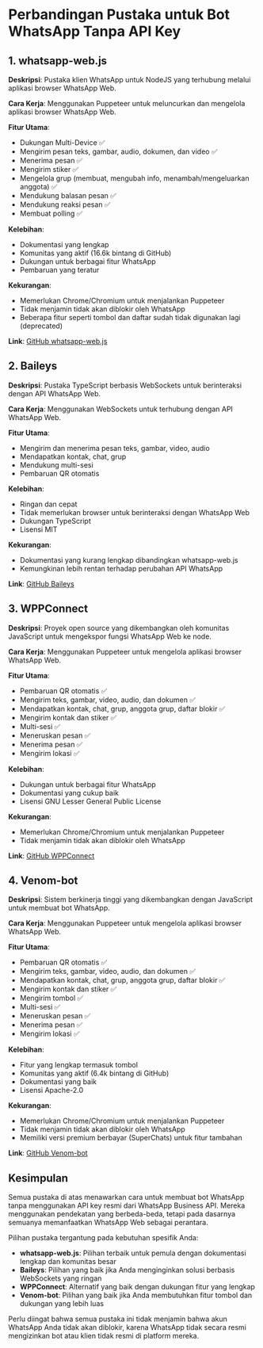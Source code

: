# Perbandingan Pustaka untuk Bot WhatsApp Tanpa API Key

## 1. whatsapp-web.js

**Deskripsi**: Pustaka klien WhatsApp untuk NodeJS yang terhubung melalui aplikasi browser WhatsApp Web.

**Cara Kerja**: Menggunakan Puppeteer untuk meluncurkan dan mengelola aplikasi browser WhatsApp Web.

**Fitur Utama**:
- Dukungan Multi-Device ✅
- Mengirim pesan teks, gambar, audio, dokumen, dan video ✅
- Menerima pesan ✅
- Mengirim stiker ✅
- Mengelola grup (membuat, mengubah info, menambah/mengeluarkan anggota) ✅
- Mendukung balasan pesan ✅
- Mendukung reaksi pesan ✅
- Membuat polling ✅

**Kelebihan**:
- Dokumentasi yang lengkap
- Komunitas yang aktif (16.6k bintang di GitHub)
- Dukungan untuk berbagai fitur WhatsApp
- Pembaruan yang teratur

**Kekurangan**:
- Memerlukan Chrome/Chromium untuk menjalankan Puppeteer
- Tidak menjamin tidak akan diblokir oleh WhatsApp
- Beberapa fitur seperti tombol dan daftar sudah tidak digunakan lagi (deprecated)

**Link**: [GitHub whatsapp-web.js](https://github.com/pedroslopez/whatsapp-web.js/)

## 2. Baileys

**Deskripsi**: Pustaka TypeScript berbasis WebSockets untuk berinteraksi dengan API WhatsApp Web.

**Cara Kerja**: Menggunakan WebSockets untuk terhubung dengan API WhatsApp Web.

**Fitur Utama**:
- Mengirim dan menerima pesan teks, gambar, video, audio
- Mendapatkan kontak, chat, grup
- Mendukung multi-sesi
- Pembaruan QR otomatis

**Kelebihan**:
- Ringan dan cepat
- Tidak memerlukan browser untuk berinteraksi dengan WhatsApp Web
- Dukungan TypeScript
- Lisensi MIT

**Kekurangan**:
- Dokumentasi yang kurang lengkap dibandingkan whatsapp-web.js
- Kemungkinan lebih rentan terhadap perubahan API WhatsApp

**Link**: [GitHub Baileys](https://github.com/WhiskeySockets/Baileys)

## 3. WPPConnect

**Deskripsi**: Proyek open source yang dikembangkan oleh komunitas JavaScript untuk mengekspor fungsi WhatsApp Web ke node.

**Cara Kerja**: Menggunakan Puppeteer untuk mengelola aplikasi browser WhatsApp Web.

**Fitur Utama**:
- Pembaruan QR otomatis ✅
- Mengirim teks, gambar, video, audio, dan dokumen ✅
- Mendapatkan kontak, chat, grup, anggota grup, daftar blokir ✅
- Mengirim kontak dan stiker ✅
- Multi-sesi ✅
- Meneruskan pesan ✅
- Menerima pesan ✅
- Mengirim lokasi ✅

**Kelebihan**:
- Dukungan untuk berbagai fitur WhatsApp
- Dokumentasi yang cukup baik
- Lisensi GNU Lesser General Public License

**Kekurangan**:
- Memerlukan Chrome/Chromium untuk menjalankan Puppeteer
- Tidak menjamin tidak akan diblokir oleh WhatsApp

**Link**: [GitHub WPPConnect](https://github.com/wppconnect-team/wppconnect)

## 4. Venom-bot

**Deskripsi**: Sistem berkinerja tinggi yang dikembangkan dengan JavaScript untuk membuat bot WhatsApp.

**Cara Kerja**: Menggunakan Puppeteer untuk mengelola aplikasi browser WhatsApp Web.

**Fitur Utama**:
- Pembaruan QR otomatis ✅
- Mengirim teks, gambar, video, audio, dan dokumen ✅
- Mendapatkan kontak, chat, grup, anggota grup, daftar blokir ✅
- Mengirim kontak dan stiker ✅
- Mengirim tombol ✅
- Multi-sesi ✅
- Meneruskan pesan ✅
- Menerima pesan ✅
- Mengirim lokasi ✅

**Kelebihan**:
- Fitur yang lengkap termasuk tombol
- Komunitas yang aktif (6.4k bintang di GitHub)
- Dokumentasi yang baik
- Lisensi Apache-2.0

**Kekurangan**:
- Memerlukan Chrome/Chromium untuk menjalankan Puppeteer
- Tidak menjamin tidak akan diblokir oleh WhatsApp
- Memiliki versi premium berbayar (SuperChats) untuk fitur tambahan

**Link**: [GitHub Venom-bot](https://github.com/orkestral/venom)

## Kesimpulan

Semua pustaka di atas menawarkan cara untuk membuat bot WhatsApp tanpa menggunakan API key resmi dari WhatsApp Business API. Mereka menggunakan pendekatan yang berbeda-beda, tetapi pada dasarnya semuanya memanfaatkan WhatsApp Web sebagai perantara.

Pilihan pustaka tergantung pada kebutuhan spesifik Anda:
- **whatsapp-web.js**: Pilihan terbaik untuk pemula dengan dokumentasi lengkap dan komunitas besar
- **Baileys**: Pilihan yang baik jika Anda menginginkan solusi berbasis WebSockets yang ringan
- **WPPConnect**: Alternatif yang baik dengan dukungan fitur yang lengkap
- **Venom-bot**: Pilihan yang baik jika Anda membutuhkan fitur tombol dan dukungan yang lebih luas

Perlu diingat bahwa semua pustaka ini tidak menjamin bahwa akun WhatsApp Anda tidak akan diblokir, karena WhatsApp tidak secara resmi mengizinkan bot atau klien tidak resmi di platform mereka.
